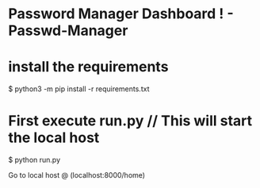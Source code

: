 # Password Manager Dashboard ! - Passwd-Manager

# install the requirements
$ python3 -m pip install -r requirements.txt

# First execute run.py // This will start the local host
$ python run.py

Go to local host @ (localhost:8000/home)
